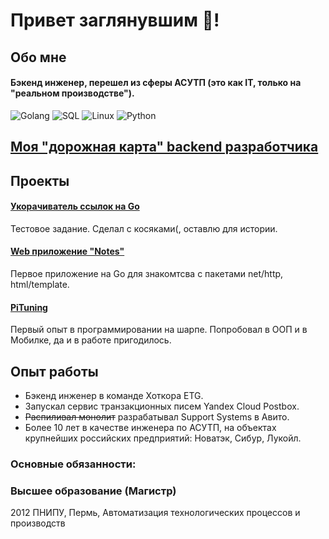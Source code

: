 # Привет заглянувшим :clap:! 

## Обо мне
#### Бэкенд инженер, перешел из сферы АСУТП (это как IT, только на "реальном производстве"). 

![Golang](https://img.shields.io/badge/-Golang-090909?style=for-the-badge&logo=go&logoColor=00addc)
![SQL](https://img.shields.io/badge/-SQL-090909?style=for-the-badge&logo=postgresql&logoColor=336791)
![Linux](https://img.shields.io/badge/-Linux-090909?style=for-the-badge&logo=linux&logoColor=f9f9f9)
![Python](https://img.shields.io/badge/-Python-090909?style=for-the-badge&logo=python&logoColor=3772a3)

## [Моя "дорожная карта" backend разработчика](https://github.com/IgorAleksandroff/MyGoRoadMap)

## Проекты
#### [Укорачиватель ссылок на Go](https://github.com/IgorAleksandroff/url-shorter)
Тестовое задание. Сделал с косяками(, оставлю для истории.
#### [Web приложение "Notes"](https://github.com/IgorAleksandroff/go-html-notes)
Первое приложение на Go для знакомтсва с пакетами net/http, html/template.
#### [PiTuning](https://github.com/IgorAleksandroff/MobileApp)
Первый опыт в программировании на шарпе. Попробовал в ООП и в Мобилке, да и в работе пригодилось.

## Опыт работы
* Бэкенд инженер в команде Хоткора ETG.
* Запускал сервис транзакционных писем Yandex Cloud Postbox.
* ~~Распиливал монолит~~ разрабатывал Support Systems в Авито.
* Более 10 лет в качестве инженера по АСУТП, на объектах крупнейших российских предприятий: Новатэк, Сибур, Лукойл.
### Основные обязанности:
### Высшее образование (Магистр)
2012 ПНИПУ, Пермь, Автоматизация технологических процессов и производств

<!--
**IgorAleksandroff/IgorAleksandroff** is a ✨ _special_ ✨ repository because its `README.md` (this file) appears on your GitHub profile.

Here are some ideas to get you started:

- 🔭 I’m currently working on ...
- 🌱 I’m currently learning ...
- 👯 I’m looking to collaborate on ...
- 🤔 I’m looking for help with ...
- 💬 Ask me about ...
- 📫 How to reach me: ...
- 😄 Pronouns: ...
- ⚡ Fun fact: ...
-->
